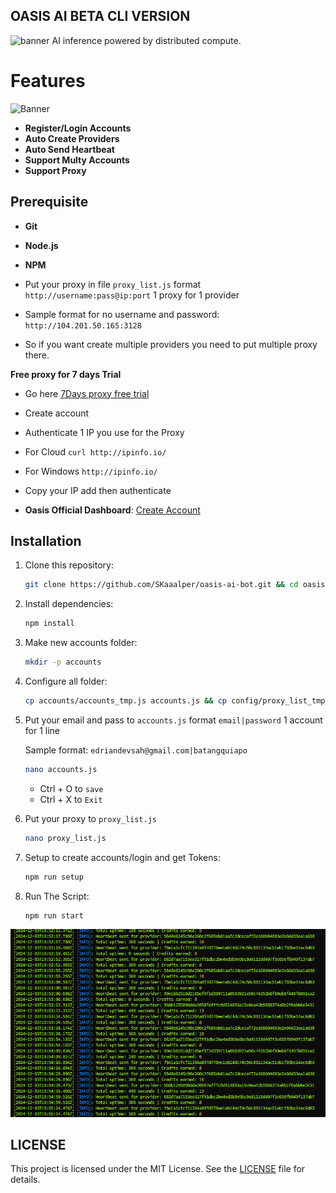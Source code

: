 ## OASIS AI BETA CLI VERSION

![banner](assets/image-1.png)
AI inference powered by distributed compute.

# Features

![Banner](assets/image.png)

- **Register/Login Accounts**
- **Auto Create Providers**
- **Auto Send Heartbeat**
- **Support Multy Accounts**
- **Support Proxy**

## Prerequisite

- **Git**
- **Node.js**
- **NPM**

- Put your proxy in file `proxy_list.js` format `http://username:pass@ip:port` 1 proxy for 1 provider

- Sample format for no username and password: `http://104.201.50.165:3128`

- So if you want create multiple providers you need to put multiple proxy there.

**Free proxy for 7 days Trial**

- Go here [7Days proxy free trial](https://dashboard.proxyscrape.com/v2/services/premium/ip-authentication/d0a61512-5605-46df-8653-7e7a3d26c830)
- Create account
- Authenticate 1 IP you use for the Proxy
- For Cloud `curl http://ipinfo.io/`
- For Windows `http://ipinfo.io/`
- Copy your IP add then authenticate

- **Oasis Official Dashboard**: [Create Account](https://r.oasis.ai/677c45028aa81aa3)

## Installation

1. Clone this repository:

   ```bash
   git clone https://github.com/SKaaalper/oasis-ai-bot.git && cd oasis-ai-bot
   ```

2. Install dependencies:

   ```bash
   npm install
   ```

3. Make new accounts folder:
   ```bash
   mkdir -p accounts
   ```

4. Configure all folder:
   ```bash
   cp accounts/accounts_tmp.js accounts.js && cp config/proxy_list_tmp.js proxy_list.js
   ```

5. Put your email and pass to `accounts.js` format `email|password` 1 account for 1 line

   Sample format: `edriandevsah@gmail.com|batangquiapo`

   ```bash
   nano accounts.js
   ```
   * Ctrl + O to `save`
   * Ctrl + X to `Exit`

6. Put your proxy to `proxy_list.js` 

   ```bash
   nano proxy_list.js
   ```

7. Setup to create accounts/login and get Tokens:

   ```bash
   npm run setup
   ```

8. Run The Script:

   ```bash
   npm run start
   ```
![Banner](https://github.com/SKaaalper/oasis-ai-bot/raw/main/1.png)

## LICENSE

This project is licensed under the MIT License. See the [LICENSE](LICENSE) file for details.
